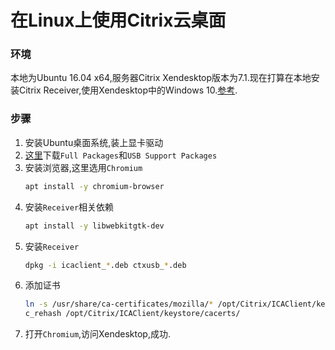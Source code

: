 # 在Linux上使用Citrix云桌面
### 环境
本地为Ubuntu 16.04 x64,服务器Citrix Xendesktop版本为7.1.现在打算在本地安装Citrix Receiver,使用Xendesktop中的Windows 10.[参考](https://help.ubuntu.com/community/CitrixICAClientHowTo).
### 步骤
1. 安装Ubuntu桌面系统,装上显卡驱动
2. [这里](https://www.citrix.com.cn/downloads/citrix-receiver/linux/receiver-for-linux-latest.html)下载`Full Packages`和`USB Support Packages`
3. 安装浏览器,这里选用`Chromium`
    ```bash
    apt install -y chromium-browser
    ```
4. 安装`Receiver`相关依赖
    ```bash
    apt install -y libwebkitgtk-dev
    ```
5. 安装`Receiver`
    ```bash
    dpkg -i icaclient_*.deb ctxusb_*.deb
    ```
6. 添加证书
    ```bash
    ln -s /usr/share/ca-certificates/mozilla/* /opt/Citrix/ICAClient/keystore/cacerts/
    c_rehash /opt/Citrix/ICAClient/keystore/cacerts/
    ```
7. 打开`Chromium`,访问Xendesktop,成功.
